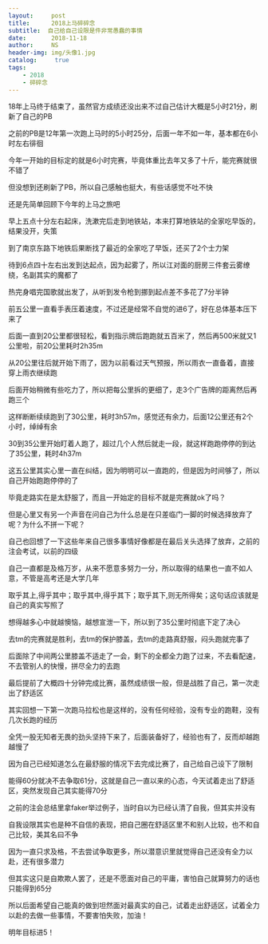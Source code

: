 ```yaml
---
layout:     post
title:      2018上马碎碎念
subtitle:  自己给自己设限是件非常愚蠢的事情
date:       2018-11-18
author:     NS
header-img: img/头像1.jpg
catalog: 	 true
tags:
    - 2018 
    - 碎碎念
--- 
```

18年上马终于结束了，虽然官方成绩还没出来不过自己估计大概是5小时21分，刷新了自己的PB

之前的PB是12年第一次跑上马时的5小时25分，后面一年不如一年，基本都在6小时左右徘徊

今年一开始的目标定的就是6小时完赛，毕竟体重比去年又多了十斤，能完赛就很不错了

但没想到还刷新了PB，所以自己感触也挺大，有些话感觉不吐不快

还是先简单回顾下今年的上马之旅吧

早上五点十分左右起床，洗漱完后走到地铁站，本来打算地铁站的全家吃早饭的，结果没开，失策

到了南京东路下地铁后果断找了最近的全家吃了早饭，还买了2个士力架

待到6点四十左右出发到达起点，因为起雾了，所以江对面的厨房三件套云雾缭绕，名副其实的魔都了

热完身唱完国歌就出发了，从听到发令枪到挪到起点差不多花了7分半钟

前五公里一直看手表压着速度，不过还是经常不自觉的进6了，好在总体基本压下来了

后面一直到20公里都很轻松，看到指示牌后跑跑就五百米了，然后再500米就又1公里啦，前20公里耗时2h35m

从20公里往后就开始下雨了，因为以前看过天气预报，所以雨衣一直备着，直接穿上雨衣继续跑

后面开始稍微有些吃力了，所以把每公里拆的更细了，走3个广告牌的距离然后再跑三个

这样断断续续跑到了30公里，耗时3h57m，感觉还有余力，后面12公里还有2个小时，绰绰有余

30到35公里开始盯着人跑了，超过几个人然后就走一段，就这样跑跑停停的到达了35公里，耗时4h37m

这五公里其实心里一直在纠结，因为明明可以一直跑的，但是因为时间够了，所以自己开始跑跑停停的了

毕竟走路实在是太舒服了，而且一开始定的目标不就是完赛就ok了吗？

但是心里又有另一个声音在问自己为什么总是在只差临门一脚的时候选择放弃了呢？为什么不拼一下呢？

自己也回想了一下这些年来自己很多事情好像都是在最后关头选择了放弃，之前的注会考试，以前的四级

自己一直都是及格万岁，从来不愿意多努力一分，所以取得的结果也一直不如人意，不管是高考还是大学几年

取乎其上,得乎其中；取乎其中,得乎其下；取乎其下,则无所得矣；这句话应该就是自己的真实写照了

想得越多心中就越懊恼，越想宣泄一下，所以到了35公里时彻底下定了决心

去tm的完赛就是胜利，去tm的保护膝盖，去tm的走路真舒服，闷头跑就完事了

后面除了中间两公里膝盖不适走了一会，剩下的全都全力跑了过来，不去看配速，不去管别人的快慢，拼尽全力的去跑

最后提前了大概四十分钟完成比赛，虽然成绩很一般，但是战胜了自己，第一次走出了舒适区

其实回想一下第一次跑马拉松也是这样的，没有任何经验，没有专业的跑鞋，没有几次长跑的经历

全凭一股无知者无畏的劲头坚持下来了，后面装备好了，经验也有了，反而却越跑越慢了

因为自己已经知道怎么在最舒服的情况下去完成比赛了，自己给自己设下了限制

能得60分就决不去争取61分，这就是自己一直以来的心态，今天试着走出了舒适区，突然发现自己其实能得70分

之前的注会总结里拿faker举过例子，当时自以为已经认清了自我，但其实并没有

自我设限其实也是种不自信的表现，把自己圈在舒适区里不和别人比较，也不和自己比较，美其名曰不争

因为一直只求及格，不去尝试争取更多，所以潜意识里就觉得自己还没有全力以赴，还有很多潜力

但其实这只是自欺欺人罢了，还是不愿面对自己的平庸，害怕自己就算努力的话也只能得到65分

所以后面希望自己能真的做到坦然面对最真实的自己，试着走出舒适区，试着全力以赴的去做一些事情，不要害怕失败，加油！

明年目标进5！











